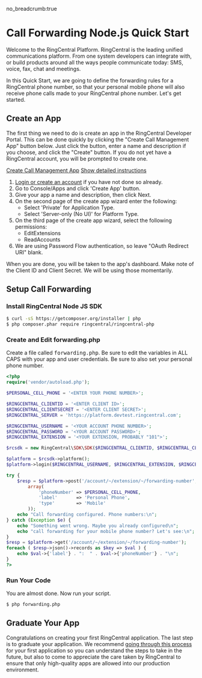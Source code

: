no_breadcrumb:true

# Call Forwarding Node.js Quick Start

Welcome to the RingCentral Platform. RingCentral is the leading unified communications platform. From one system developers can integrate with, or build products around all the ways people communicate today: SMS, voice, fax, chat and meetings.

In this Quick Start, we are going to define the forwarding rules for a RingCentral phone number, so that your personal mobile phone will also receive phone calls made to your RingCentral phone number. Let's get started.

## Create an App

The first thing we need to do is create an app in the RingCentral Developer Portal. This can be done quickly by clicking the "Create Call Management App" button below. Just click the button, enter a name and description if you choose, and click the "Create" button. If you do not yet have a RingCentral account, you will be prompted to create one.

<a target="_new" href="https://developer.ringcentral.com/new-app?name=Call+Management+Quick+Start+App&desc=A+simple+app+to+demo+call+forwarding+on+RingCentral&public=false&type=ServerOther&carriers=7710,7310,3420&permissions=ReadAccounts,EditExtensions&redirectUri=" class="btn btn-primary">Create Call Management App</a>
<a class="btn-link btn-collapse" data-toggle="collapse" href="#create-app-instructions" role="button" aria-expanded="false" aria-controls="create-app-instructions">Show detailed instructions</a>

<div class="collapse" id="create-app-instructions">
<ol>
<li><a href="https://developer.ringcentral.com/login.html#/">Login or create an account</a> if you have not done so already.</li>
<li>Go to Console/Apps and click 'Create App' button.</li>
<li>Give your app a name and description, then click Next.</li>
<li>On the second page of the create app wizard enter the following:
  <ul>
  <li>Select 'Private' for Application Type.</li>
  <li>Select 'Server-only (No UI)' for Platform Type.</li>
  </ul>
  </li>
<li>On the third page of the create app wizard, select the following permissions:
  <ul>
    <li>EditExtensions</li>
    <li>ReadAccounts</li>
  </ul>
</li>
<li>We are using Password Flow authentication, so leave "OAuth Redirect URI" blank.</li>
</ol>
</div>

When you are done, you will be taken to the app's dashboard. Make note of the Client ID and Client Secret. We will be using those momentarily.

## Setup Call Forwarding

### Install RingCentral Node JS SDK

```bash
$ curl -sS https://getcomposer.org/installer | php
$ php composer.phar require ringcentral/ringcentral-php
```

### Create and Edit forwarding.php

Create a file called <tt>forwarding.php</tt>. Be sure to edit the variables in ALL CAPS with your app and user credentials. Be sure to also set your personal phone number.

```php
<?php
require('vendor/autoload.php');

$PERSONAL_CELL_PHONE = '<ENTER YOUR PHONE NUMBER>';

$RINGCENTRAL_CLIENTID = '<ENTER CLIENT ID>';
$RINGCENTRAL_CLIENTSECRET = '<ENTER CLIENT SECRET>';
$RINGCENTRAL_SERVER = 'https://platform.devtest.ringcentral.com';

$RINGCENTRAL_USERNAME = '<YOUR ACCOUNT PHONE NUMBER>';
$RINGCENTRAL_PASSWORD = '<YOUR ACCOUNT PASSWORD>';
$RINGCENTRAL_EXTENSION = '<YOUR EXTENSION, PROBABLY "101">';

$rcsdk = new RingCentral\SDK\SDK($RINGCENTRAL_CLIENTID, $RINGCENTRAL_CLIENTSECRET, $RINGCENTRAL_SERVER);

$platform = $rcsdk->platform();
$platform->login($RINGCENTRAL_USERNAME, $RINGCENTRAL_EXTENSION, $RINGCENTRAL_PASSWORD);

try {
    $resp = $platform->post('/account/~/extension/~/forwarding-number',
        array(
            'phoneNumber' => $PERSONAL_CELL_PHONE,
            'label'       => 'Personal Phone',
            'type'        => 'Mobile'
        ));
    echo "Call forwarding configured. Phone numbers:\n";
} catch (Exception $e) {
    echo "Something went wrong. Maybe you already configured\n";
    echo "call forwarding for your mobile phone number? Let's see:\n";
}
$resp = $platform->get('/account/~/extension/~/forwarding-number');
foreach ( $resp->json()->records as $key => $val ) {
    echo $val->{'label'} . ":  " . $val->{'phoneNumber'} . "\n";
}
?>
```

### Run Your Code

You are almost done. Now run your script.

```bash
$ php forwarding.php
```

## Graduate Your App

Congratulations on creating your first RingCentral application. The last step is to graduate your application. We recommend [going through this process](../../../../basics/production) for your first application so you can understand the steps to take in the future, but also to come to appreciate the care taken by RingCentral to ensure that only high-quality apps are allowed into our production environment.
